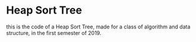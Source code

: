 # Heap Sort Tree

this is the code of a Heap Sort Tree, made for a class of algorithm and data structure, in the first semester of 2019.
